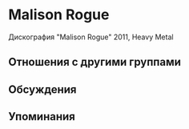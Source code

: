 # Malison Rogue

Дискография
"Malison Rogue" 2011, Heavy Metal

## Отношения с другими группами


## Обсуждения


## Упоминания

